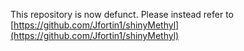 This repository is now defunct. Please instead refer to [https://github.com/Jfortin1/shinyMethyl](https://github.com/Jfortin1/shinyMethyl)

